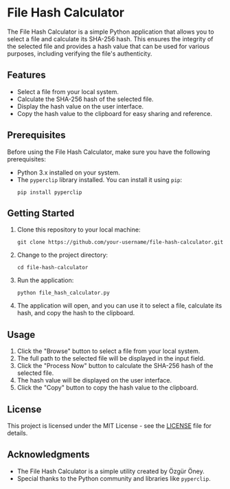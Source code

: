 # File Hash Calculator

The File Hash Calculator is a simple Python application that allows you to select a file and calculate its SHA-256 hash. This ensures the integrity of the selected file and provides a hash value that can be used for various purposes, including verifying the file's authenticity.

## Features

- Select a file from your local system.
- Calculate the SHA-256 hash of the selected file.
- Display the hash value on the user interface.
- Copy the hash value to the clipboard for easy sharing and reference.

## Prerequisites

Before using the File Hash Calculator, make sure you have the following prerequisites:

- Python 3.x installed on your system.
- The `pyperclip` library installed. You can install it using `pip`:
  ```
  pip install pyperclip
  ```

## Getting Started

1. Clone this repository to your local machine:
   ```
   git clone https://github.com/your-username/file-hash-calculator.git
   ```

2. Change to the project directory:
   ```
   cd file-hash-calculator
   ```

3. Run the application:
   ```
   python file_hash_calculator.py
   ```

4. The application will open, and you can use it to select a file, calculate its hash, and copy the hash to the clipboard.

## Usage

1. Click the "Browse" button to select a file from your local system.
2. The full path to the selected file will be displayed in the input field.
3. Click the "Process Now" button to calculate the SHA-256 hash of the selected file.
4. The hash value will be displayed on the user interface.
5. Click the "Copy" button to copy the hash value to the clipboard.

## License

This project is licensed under the MIT License - see the [LICENSE](LICENSE) file for details.

## Acknowledgments

- The File Hash Calculator is a simple utility created by Özgür Öney.
- Special thanks to the Python community and libraries like `pyperclip`.

